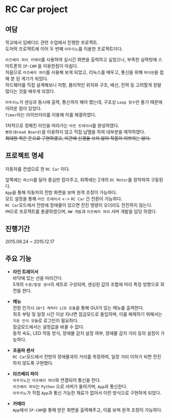 # RC Car project
## 여담
학교에서 임베디드 관련 수업에서 진행한 프로젝트.  
도어락 프로젝트에 이어 두 번째 `아두이노`를 이용한 프로젝트이다.  

`라즈베리 파이 카메라`를 사용하여 실시간 화면을 출력하고 싶었으나, 부족한 실력탓에 스마트폰의 `IP-CAM` 을 이용한점이 아쉽다.  
처음으로 `라즈베리 파이`를 사용해 보게 되었고, 리눅스를 배우고, 통신을 위해 `파이썬`을 접해 본 된 계기가 되었다.  
하드웨어를 직접 설계해보니 저항, 물리적인 위치와 구조, 배선, 전력 등 고려할게 정말 많다는 것을 배우게 되었다.  

`아두이노`가 센싱과 동시에 출력, 통신까지 해야 했는데, 구조상 `Loop 함수`만 돌기 때문에 어려운 점이 있었다.  
`Timer`라는 라이브러리를 이용해 이를 해결하였다.

1차적으로 정해진 라인을 따라가는 `라인 트레이서`를 완성하였다.  
`빵판(Bread Board)`을 이용하지 않고 직접 납땜을 하여 대부분을 제작하였다.  
~~최대한 적은 돈으로 구현하였고, 미관에 신경을 쓰지 않아 작품이 이쁘지는 않다.~~  

## 프로젝트 명세
자동차를 컨셉으로 한 `RC Car` 이다.  

앞쪽에는 `캐스터`를 달아 중심만 잡아주고, 뒤쪽에는 2개의 `DC Motor`를 장착하여 구동된다.  
`App`을 통해 자동차의 전방 화면을 보며 원격 조정이 가능하다.  
모드 설정을 통해 `라인 트레이서` <-> `RC Car` 간 전환이 가능하다.  
`RC Car`모드에서 전방에 장애물이 있으면 전진 명령이 오더라도 전진하지 않는다.  
`PM`으로 프로젝트를 총괄하였으며, `HW 개발`과 `라즈베리 파이` 서버 개발을 담당 하였다.  

## 진행기간  
2015.09.24 ~ 2015.12.17  

## 주요 기능
* **라인 트레이서**  
바닥에 있는 선을 따라간다.  
5개의 `수광/발광 센서`의 세트로 구성되며, 센싱된 값의 조합에 따라 특정 방향으로 회전을 한다.  

* **메뉴**  
전원 인가시 `16*2 캐릭터 LCD 모듈`을 통해 GUI가 있는 메뉴를 출력한다.  
최초 부팅 및 일정 시간 이상 지나면 잠금모드로 돌입하며, 이를 해제하기 위해서는 `지문 인식 모듈`로 로그인이 필요하다.  
잠금모드에서는 설정값을 바꿀 수 없다.  
동작 속도, LED 작동 방식, 장애물 감지 설정 여부, 장애물 감지 거리 등의 설정이 가능하다.  

* **초음파 센서**  
`RC Car`모드에서 전방의 장애물과의 거리를 측정하여, 일정 거리 이하가 되면 전진하지 않도록 구현했다.  

* **라즈베리 파이**  
`아두이노`는 `라즈베리 파이`와 연결되어 통신을 한다.  
`라즈베리 파이`는 `Python` 으로 서버가 돌아가며, `App`과 통신한다.  
`아두이노`가 직접 `App`과 통신 가능한 재료가 없어서 이런 방식으로 구현하게 되었다.  

* **카메라**  
`App`에서 `IP-CAM`을 통해 받은 화면을 출력해주고, 이를 보며 원격 조정이 가능하다.  
